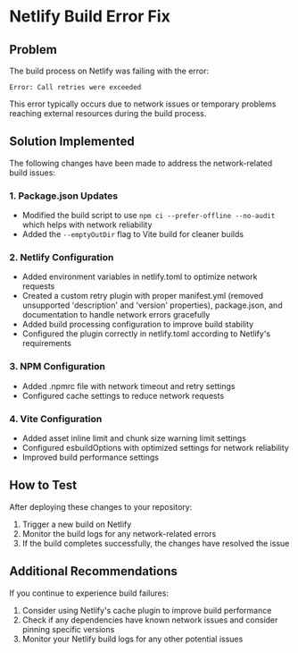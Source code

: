 # Netlify Build Error Fix

## Problem

The build process on Netlify was failing with the error:

```
Error: Call retries were exceeded
```

This error typically occurs due to network issues or temporary problems reaching external resources during the build process.

## Solution Implemented

The following changes have been made to address the network-related build issues:

### 1. Package.json Updates

- Modified the build script to use `npm ci --prefer-offline --no-audit` which helps with network reliability
- Added the `--emptyOutDir` flag to Vite build for cleaner builds

### 2. Netlify Configuration

- Added environment variables in netlify.toml to optimize network requests
- Created a custom retry plugin with proper manifest.yml (removed unsupported 'description' and 'version' properties), package.json, and documentation to handle network errors gracefully
- Added build processing configuration to improve build stability
- Configured the plugin correctly in netlify.toml according to Netlify's requirements

### 3. NPM Configuration

- Added .npmrc file with network timeout and retry settings
- Configured cache settings to reduce network requests

### 4. Vite Configuration

- Added asset inline limit and chunk size warning limit settings
- Configured esbuildOptions with optimized settings for network reliability
- Improved build performance settings

## How to Test

After deploying these changes to your repository:

1. Trigger a new build on Netlify
2. Monitor the build logs for any network-related errors
3. If the build completes successfully, the changes have resolved the issue

## Additional Recommendations

If you continue to experience build failures:

1. Consider using Netlify's cache plugin to improve build performance
2. Check if any dependencies have known network issues and consider pinning specific versions
3. Monitor your Netlify build logs for any other potential issues